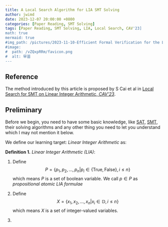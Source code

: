 ```yaml
---
title: A Local Search Algorithm for LIA SMT Solving
author: jwimd
date: 2023-12-07 20:00:00 +0800
categories: [Paper Reading, SMT Solving]
tags: [Paper Reading, SMT Solving, LIA, Local Search, CAV'23]
math: true
mermaid: true
#img_path: /pictures/2023-11-10-Efficient Formal Verification for the Linux Kernel/
#image:
#  path: /vZQxpRRm/favicon.png
#  alt: 早苗
---
```


## Reference

The method introduced by this article is proposed by S Cai et al in [Local Search for SMT on Linear Integer Arithmetic, *CAV'23*](https://link.springer.com/chapter/10.1007/978-3-031-13188-2_12).

## Preliminary

Before we begin, you need to have some basic knowledge, like [SAT](https://en.wikipedia.org/wiki/Boolean_satisfiability_problem), [SMT](https://en.wikipedia.org/wiki/Satisfiability_modulo_theories), their solving algorithms and any other thing you need to let you understand which I may not mention it below.

We define our learning target: *Linear Integer Arithmetic* as:

**Definition 1.** *Linear Integer Arithmetic (LIA)*: 

1. Define
   $$
   P=\{p_1,p_2,...,p_n|p_i\in\{\text{True},\text{False}\},i\le n \}
   $$
   which means $P$ is a set of boolean variable. We call $p\in P$ as *propositional atomic LIA formulae* 

2. Define
   $$
   X=\{x_1,x_2,...,x_n|x_i\in \mathbb{D},i\le n \}
   $$
   which means $X$ is a set of integer-valued variables. 

3. 

   
